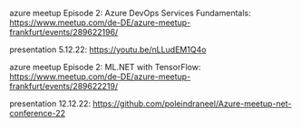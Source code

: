 azure meetup Episode 2: Azure DevOps Services Fundamentals: https://www.meetup.com/de-DE/azure-meetup-frankfurt/events/289622196/

presentation 5.12.22: https://youtu.be/nLLudEM1Q4o

azure meetup Episode 2: ML.NET with TensorFlow: https://www.meetup.com/de-DE/azure-meetup-frankfurt/events/289622219/

presentation 12.12.22: https://github.com/poleindraneel/Azure-meetup-net-conference-22
